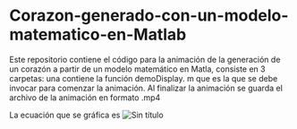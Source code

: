 # Corazon-generado-con-un-modelo-matematico-en-Matlab
Este repositorio contiene el código para la animación de la generación de un corazón a partir de un modelo matemático en Matla, consiste en 3 carpetas: una contiene la función demoDisplay. m que es la que se debe invocar para comenzar la animación. Al finalizar la animación se guarda el archivo de la animación en formato .mp4

La ecuación que se gráfica es 
![Sin título](https://github.com/raymundosoto/Corazon-generado-con-un-modelo-matematico-en-Matlab/assets/72757419/7935153e-ba20-4706-bc2b-01ec2b0f5403)


